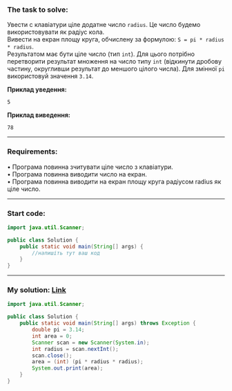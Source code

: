 
### **The task to solve:**  

Увести с клавіатури ціле додатне число `radius`. Це число будемо використовувати як радіус кола.  
Вивести на екран площу круга, обчислену за формулою: `S = pi * radius * radius`.  
Результатом має бути ціле число (тип `int`). Для цього потрібно перетворити результат множення на число типу `int` (відкинути дробову частину, округливши результат до меншого цілого числа).
Для змінної `pi` використовуй значення `3.14`.

**Приклад уведення:**
```
5
```

**Приклад виведення:**
```
78
```

---

### **Requirements:**  

• Програма повинна зчитувати ціле число з клавіатури.  
• Програма повинна виводити число на екран.  
• Програма повинна виводити на екран площу круга радіусом radius як ціле число.

---

### **Start code:**  

```java
import java.util.Scanner;

public class Solution {
    public static void main(String[] args) {
        //напишіть тут ваш код
    }
}
```

---

### **My solution: [Link](./src/Solution.java)**  

```java
import java.util.Scanner;

public class Solution {
    public static void main(String[] args) throws Exception {
        double pi = 3.14;
        int area = 0;
        Scanner scan = new Scanner(System.in);
        int radius = scan.nextInt();
        scan.close();
        area = (int) (pi * radius * radius);
        System.out.print(area);
    }
}
```

